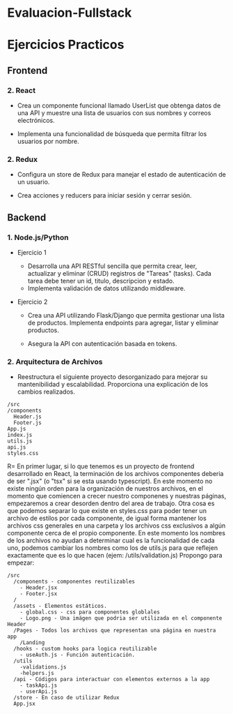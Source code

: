 # Evaluacion-Fullstack
# Ejercicios Practicos

## Frontend

### 2. React 
- Crea un componente funcional llamado UserList que obtenga datos de una API y muestre
una lista de usuarios con sus nombres y correos electrónicos.


- Implementa una funcionalidad de búsqueda que permita filtrar los usuarios por nombre.


### 2. Redux
- Configura un store de Redux para manejar el estado de autenticación de un usuario.


- Crea acciones y reducers para iniciar sesión y cerrar sesión.


## Backend

### 1. Node.js/Python

- Ejercicio 1
  - Desarrolla una API RESTful sencilla que permita crear, leer, actualizar y eliminar
(CRUD) registros de "Tareas" (tasks). Cada tarea debe tener un id, titulo, descripcion y estado.
  - Implementa validación de datos utilizando middleware.


- Ejercicio 2
  - Crea una API utilizando Flask/Django que permita gestionar una lista de productos. Implementa endpoints para agregar, listar y eliminar productos.

  - Asegura la API con autenticación basada en tokens.


### 2. Arquitectura de Archivos

- Reestructura el siguiente proyecto desorganizado para mejorar su mantenibilidad y
escalabilidad. Proporciona una explicación de los cambios realizados.

```
/src
/components
  Header.js
  Footer.js
App.js
index.js
utils.js
api.js
styles.css

```

R= En primer lugar, si lo que tenemos es un proyecto de frontend desarrollado en React, la terminación de los archivos componentes deberia de ser ".jsx" (o "tsx" si se esta usando typescript). En este momento no existe ningún orden para la organización de nuestros archivos, en el momento que comiencen a crecer nuestro componenes y nuestras páginas, empezaremos a crear desorden dentro del area de trabajo. Otra cosa es que podemos separar lo que existe en styles.css para poder tener un archivo de estilos por cada componente, de igual forma mantener los archivos css generales en una carpeta y los archivos css exclusivos a algún componente cerca de el propio componente. En este momento los nombres de los archivos no ayudan a determinar cual es la funcionalidad de cada uno, podemos cambiar los nombres como los de utils.js para que reflejen exactamente que es lo que hacen (ejem: /utils/validation.js)
Propongo para empezar: 
```
/src
  /components - componentes reutilizables
    - Header.jsx
    - Footer.jsx
  /
  /assets - Elementos estáticos.
    - global.css - css para componentes globlales
    - Logo.png - Una imágen que podria ser utilizada en el componente Header
  /Pages - Todos los archivos que representan una página en nuestra app
    /Landing
  /hooks - custom hooks para logica reutilizable
    - useAuth.js - Función autenticación.
  /utils
    -validations.js
    -helpers.js
  /api - Códigos para interactuar con elementos externos a la app
    - taskApi.js
    - userApi.js
  /store - En caso de utilizar Redux
  App.jsx


```